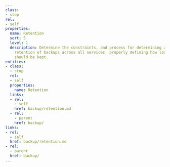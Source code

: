 ```yaml
---
class:
- stop
rel:
- self
properties:
  name: Retention
  sort: 5
  level: 1
  description: Determine the constraints, and process for determining and managing
    retention of backups across all services, properly defining how long anything
    should be kept.
entities:
- class:
  - stop
  rel:
  - self
  properties:
    name: Retention
  links:
  - rel:
    - self
    href: backup/retention.md
  - rel:
    - parent
    href: backup/
links:
- rel:
  - self
  href: backup/retention.md
- rel:
  - parent
  href: backup/
...
```

